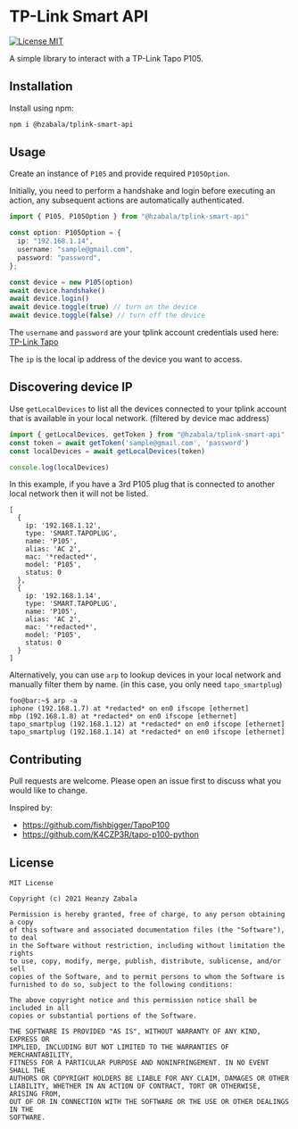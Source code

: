 # TP-Link Smart API
<p align="left">
  <a href="./LICENSE.md"><img src="https://img.shields.io/badge/license-MIT-blue.svg" alt="License MIT"/></a>
<p>

A simple library to interact with a TP-Link Tapo P105. 

## Installation
Install using npm:
```bash
npm i @hzabala/tplink-smart-api
```

## Usage
Create an instance of `P105` and provide required `P105Option`. 

Initially, you need to perform a handshake and login before executing an action, any subsequent actions are automatically authenticated.

```typescript
import { P105, P105Option } from "@hzabala/tplink-smart-api"

const option: P105Option = {
  ip: "192.168.1.14",
  username: "sample@gmail.com",
  password: "password",
};

const device = new P105(option)
await device.handshake()
await device.login()
await device.toggle(true) // turn on the device
await device.toggle(false) // turn off the device
```

The `username` and `password` are your tplink account credentials used here: [TP-Link Tapo](https://apps.apple.com/us/app/tp-link-tapo/id1472718009)

The `ip` is the local ip address of the device you want to access.

## Discovering device IP
Use `getLocalDevices` to list all the devices connected to your tplink account that is available in your local network. (filtered by device mac address)
```typescript
import { getLocalDevices, getToken } from "@hzabala/tplink-smart-api"
const token = await getToken('sample@gmail.com', 'password')
const localDevices = await getLocalDevices(token)

console.log(localDevices)
```
In this example, if you have a 3rd P105 plug that is connected to another local network then it will not be listed.
```console
[
  {
    ip: '192.168.1.12',
    type: 'SMART.TAPOPLUG',
    name: 'P105',
    alias: 'AC 2',
    mac: '*redacted*',
    model: 'P105',
    status: 0
  },
  {
    ip: '192.168.1.14',
    type: 'SMART.TAPOPLUG',
    name: 'P105',
    alias: 'AC 2',
    mac: '*redacted*',
    model: 'P105',
    status: 0
  }
]  
```
Alternatively, you can use `arp` to lookup devices in your local network and manually filter them by name. (in this case, you only need `tapo_smartplug`)
```console
foo@bar:~$ arp -a
iphone (192.168.1.7) at *redacted* on en0 ifscope [ethernet]
mbp (192.168.1.8) at *redacted* on en0 ifscope [ethernet]  
tapo_smartplug (192.168.1.12) at *redacted* on en0 ifscope [ethernet]
tapo_smartplug (192.168.1.14) at *redacted* on en0 ifscope [ethernet]  
```
## Contributing

Pull requests are welcome. Please open an issue first to discuss what you would like to change.

Inspired by:
- https://github.com/fishbigger/TapoP100
- https://github.com/K4CZP3R/tapo-p100-python

## License
```
MIT License

Copyright (c) 2021 Heanzy Zabala

Permission is hereby granted, free of charge, to any person obtaining a copy
of this software and associated documentation files (the "Software"), to deal
in the Software without restriction, including without limitation the rights
to use, copy, modify, merge, publish, distribute, sublicense, and/or sell
copies of the Software, and to permit persons to whom the Software is
furnished to do so, subject to the following conditions:

The above copyright notice and this permission notice shall be included in all
copies or substantial portions of the Software.

THE SOFTWARE IS PROVIDED "AS IS", WITHOUT WARRANTY OF ANY KIND, EXPRESS OR
IMPLIED, INCLUDING BUT NOT LIMITED TO THE WARRANTIES OF MERCHANTABILITY,
FITNESS FOR A PARTICULAR PURPOSE AND NONINFRINGEMENT. IN NO EVENT SHALL THE
AUTHORS OR COPYRIGHT HOLDERS BE LIABLE FOR ANY CLAIM, DAMAGES OR OTHER
LIABILITY, WHETHER IN AN ACTION OF CONTRACT, TORT OR OTHERWISE, ARISING FROM,
OUT OF OR IN CONNECTION WITH THE SOFTWARE OR THE USE OR OTHER DEALINGS IN THE
SOFTWARE.
```
